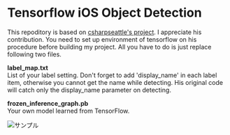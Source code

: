 # Tensorflow iOS Object Detection
This repoditory is based on [csharpseattle's project](https://github.com/csharpseattle/tensorflowiOS). I appreciate his contribution. You need to set up environment of tensorflow on his procedure before building my project. All you have to do is just replace following two files.

**label_map.txt**  
List of your label setting. Don't forget to add 'display_name' in each label item, otherwise you cannot get the name while detecting. His original code will catch only the display_name parameter on detecting.

**frozen_inference_graph.pb**  
Your own model learned from TensorFlow.

![サンプル](./images/result.png)

